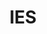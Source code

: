 ---
# This topic lives at
# https://digital.gov/topics/ies

# Topic Title
title: "IES"

# description — keep it short and clear
# summary: ""

# Weight
weight: 1

# For more information on managing topics,
# see https://github.com/GSA/digitalgov.gov/wiki/topics
---